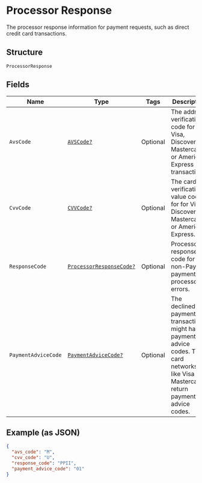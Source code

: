 
# Processor Response

The processor response information for payment requests, such as direct credit card transactions.

## Structure

`ProcessorResponse`

## Fields

| Name | Type | Tags | Description |
|  --- | --- | --- | --- |
| `AvsCode` | [`AVSCode?`](../../doc/models/avs-code.md) | Optional | The address verification code for Visa, Discover, Mastercard, or American Express transactions. |
| `CvvCode` | [`CVVCode?`](../../doc/models/cvv-code.md) | Optional | The card verification value code for for Visa, Discover, Mastercard, or American Express. |
| `ResponseCode` | [`ProcessorResponseCode?`](../../doc/models/processor-response-code.md) | Optional | Processor response code for the non-PayPal payment processor errors. |
| `PaymentAdviceCode` | [`PaymentAdviceCode?`](../../doc/models/payment-advice-code.md) | Optional | The declined payment transactions might have payment advice codes. The card networks, like Visa and Mastercard, return payment advice codes. |

## Example (as JSON)

```json
{
  "avs_code": "M",
  "cvv_code": "U",
  "response_code": "PPII",
  "payment_advice_code": "01"
}
```

